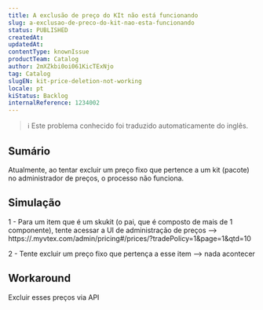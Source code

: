 ```yaml
---
title: A exclusão de preço do KIt não está funcionando
slug: a-exclusao-de-preco-do-kit-nao-esta-funcionando
status: PUBLISHED
createdAt: 
updatedAt: 
contentType: knownIssue
productTeam: Catalog
author: 2mXZkbi0oi061KicTExNjo
tag: Catalog
slugEN: kit-price-deletion-not-working
locale: pt
kiStatus: Backlog
internalReference: 1234002
---
```


>ℹ️ Este problema conhecido foi traduzido automaticamente do inglês.

## Sumário


Atualmente, ao tentar excluir um preço fixo que pertence a um kit (pacote) no administrador de preços, o processo não funciona.
## Simulação


1 - Para um item que é um skukit (o pai, que é composto de mais de 1 componente), tente acessar a UI de administração de preços --> https://.myvtex.com/admin/pricing#/prices/?tradePolicy=1&page=1&qtd=10

2 - Tente excluir um preço fixo que pertença a esse item --> nada acontecer
## Workaround


Excluir esses preços via API



